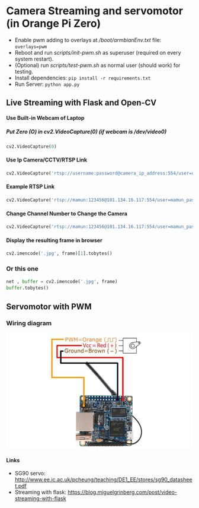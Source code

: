 # Camera Streaming and servomotor (in Orange Pi Zero)

* Enable pwm adding to overlays at */boot/armbianEnv.txt* file: `overlays=pwm`
* Reboot and run *scripts/init-pwm.sh* as superuser (required on every system restart).
* (Optional) run *scripts/test-pwm.sh* as normal user (should work) for testing.
* Install dependencies: `pip install -r requirements.txt`
* Run Server: `python app.py`

## Live Streaming with Flask and Open-CV

#### Use Built-in Webcam of Laptop
##### Put Zero (O) in cv2.VideoCapture(0) (if webcam is /dev/video0)
```python
cv2.VideoCapture(0)
```
#### Use Ip Camera/CCTV/RTSP Link
```python
cv2.VideoCapture('rtsp://username:password@camera_ip_address:554/user=username_password='password'_channel=channel_number_stream=0.sdp')  
 ```
####  Example RTSP Link
```python
cv2.VideoCapture('rtsp://mamun:123456@101.134.16.117:554/user=mamun_password=123456_channel=0_stream=0.sdp')
```
#### Change Channel Number to Change the Camera
```python
cv2.VideoCapture('rtsp://mamun:123456@101.134.16.117:554/user=mamun_password=123456_channel=1_stream=0.sdp')
```
#### Display the resulting frame in browser
```python
cv2.imencode('.jpg', frame)[1].tobytes()                 
``` 
### Or this one

 ```python
net , buffer = cv2.imencode('.jpg', frame)
buffer.tobytes()              
```   

## Servomotor with PWM
### Wiring diagram
![Wiring diagram](/img/wiring.jpg)
#### Links
- SG90 servo: http://www.ee.ic.ac.uk/pcheung/teaching/DE1_EE/stores/sg90_datasheet.pdf
- Streaming with flask: https://blog.miguelgrinberg.com/post/video-streaming-with-flask